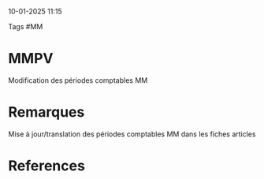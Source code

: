 10-01-2025 11:15

Tags #MM 

# MMPV

Modification des périodes comptables MM
# Remarques

Mise à jour/translation des périodes comptables MM dans les fiches articles
# References